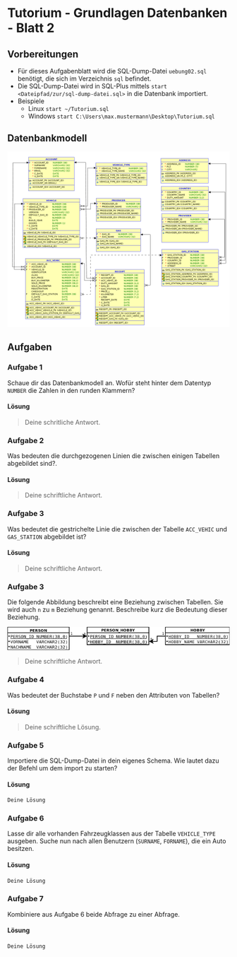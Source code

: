 # Tutorium - Grundlagen Datenbanken - Blatt 2

## Vorbereitungen
* Für dieses Aufgabenblatt wird die SQL-Dump-Datei `uebung02.sql` benötigt, die sich im Verzeichnis `sql` befindet.
* Die SQL-Dump-Datei wird in SQL-Plus mittels `start <Dateipfad/zur/sql-dump-datei.sql>` in die Datenbank importiert.
* Beispiele
  * Linux `start ~/Tutorium.sql`
  * Windows `start C:\Users\max.mustermann\Desktop\Tutorium.sql`

## Datenbankmodell
![Datenbankmodell](./img/datamodler_schema.png)

## Aufgaben

### Aufgabe 1
Schaue dir das Datenbankmodell an. Wofür steht hinter dem Datentyp `NUMBER` die Zahlen in den runden Klammern?

#### Lösung
> Deine schritliche Antwort.

### Aufgabe 2
Was bedeuten die durchgezogenen Linien die zwischen einigen Tabellen abgebildet sind?.

#### Lösung
> Deine schriftliche Antwort.

### Aufgabe 3
Was bedeutet die gestrichelte Linie die zwischen der Tabelle `ACC_VEHIC` und `GAS_STATION` abgebildet ist?

#### Lösung
> Deine schriftliche Antwort.

### Aufgabe 3
Die folgende Abbildung beschreibt eine Beziehung zwischen Tabellen. Sie wird auch `n` zu `m` Beziehung genannt. Beschreibe kurz die Bedeutung dieser Beziehung.

![n-to-m-relationship](./img/n-to-m-relationship.png)

> Deine schriftliche Antwort.

### Aufgabe 4
Was bedeutet der Buchstabe `P` und `F` neben den Attributen von Tabellen?

#### Lösung
> Deine schriftliche Lösung.

### Aufgabe 5
Importiere die SQL-Dump-Datei in dein eigenes Schema. Wie lautet dazu der Befehl um dem import zu starten?

#### Lösung
```sql
Deine Lösung
```

### Aufgabe 6
Lasse dir alle vorhanden Fahrzeugklassen aus der Tabelle `VEHICLE_TYPE` ausgeben. Suche nun nach allen Benutzern (`SURNAME`, `FORNAME`), die ein Auto besitzen.

#### Lösung
```sql
Deine Lösung
```

### Aufgabe 7
Kombiniere aus Aufgabe 6 beide Abfrage zu einer Abfrage.

#### Lösung
```sql
Deine Lösung
```

